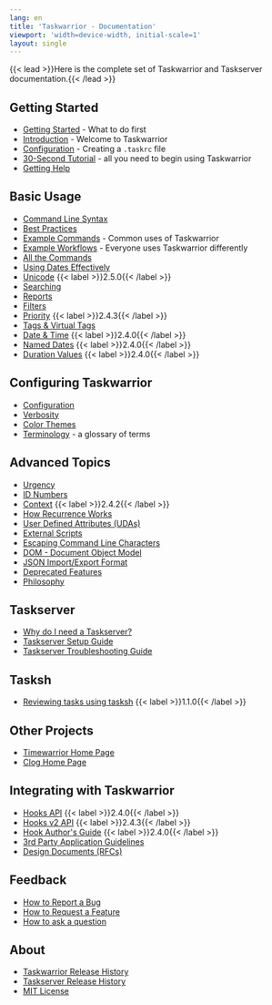 ```yaml
---
lang: en
title: 'Taskwarrior - Documentation'
viewport: 'width=device-width, initial-scale=1'
layout: single
---
```


{{< lead >}}Here is the complete set of Taskwarrior and Taskserver documentation.{{< /lead >}}

## Getting Started

- [Getting Started](/docs/start) - What to do first
- [Introduction](/docs/introduction) - Welcome to Taskwarrior
- [Configuration](/docs/configuration) - Creating a `.taskrc` file
- [30-Second Tutorial](/docs/30second) - all you need to begin using Taskwarrior
- [Getting Help](/docs/help)

## Basic Usage

- [Command Line Syntax](/docs/syntax)
- [Best Practices](/docs/best-practices)
- [Example Commands](/docs/examples) - Common uses of Taskwarrior
- [Example Workflows](/docs/workflow) - Everyone uses Taskwarrior differently
- [All the Commands](/docs/commands)
- [Using Dates Effectively](/docs/using_dates)
- [Unicode](/docs/unicode) {{< label >}}2.5.0{{< /label >}}
- [Searching](/docs/searching)
- [Reports](/docs/report)
- [Filters](/docs/filter)
- [Priority](/docs/priority) {{< label >}}2.4.3{{< /label >}}
- [Tags & Virtual Tags](/docs/tags)
- [Date & Time](/docs/dates) {{< label >}}2.4.0{{< /label >}}
- [Named Dates](/docs/named_dates) {{< label >}}2.4.0{{< /label >}}
- [Duration Values](/docs/durations) {{< label >}}2.4.0{{< /label >}}

## Configuring Taskwarrior

- [Configuration](/docs/configuration)
- [Verbosity](/docs/verbosity)
- [Color Themes](/docs/themes)
- [Terminology](/docs/terminology) - a glossary of terms

## Advanced Topics

- [Urgency](/docs/urgency)
- [ID Numbers](/docs/ids)
- [Context](/docs/context) {{< label >}}2.4.2{{< /label >}}
- [How Recurrence Works](/docs/recurrence)
- [User Defined Attributes (UDAs)](/docs/udas)
- [External Scripts](/tools)
- [Escaping Command Line Characters](/docs/escapes)
- [DOM - Document Object Model](/docs/dom)
- [JSON Import/Export Format](https://github.com/GothenburgBitFactory/taskwarrior/tree/develop/doc/devel/rfcs/task.md)
- [Deprecated Features](/docs/deprecated)
- [Philosophy](/docs/philosophy)

## Taskserver
- [Why do I need a Taskserver?](/docs/taskserver/why)
- [Taskserver Setup Guide](https://gothenburgbitfactory.github.io/taskserver-setup)
- [Taskserver Troubleshooting Guide](https://gothenburgbitfactory.github.io/taskserver-troubleshooting)

## Tasksh
- [Reviewing tasks using tasksh](/docs/review) {{< label >}}1.1.0{{< /label >}}

## Other Projects
- [Timewarrior Home Page](https://timewarrior.net)
- [Clog Home Page](https://gothenburgbitfactory.org/clog)

## Integrating with Taskwarrior
- [Hooks API](/docs/hooks) {{< label >}}2.4.0{{< /label >}}
- [Hooks v2 API](/docs/hooks2) {{< label >}}2.4.3{{< /label >}}
- [Hook Author\'s Guide](/docs/hooks_guide) {{< label >}}2.4.0{{< /label >}}
- [3rd Party Application Guidelines](/docs/3rd-party)
- [Design Documents (RFCs)](https://github.com/GothenburgBitFactory/taskwarrior/tree/develop/doc/devel/rfcs)

## Feedback
- [How to Report a Bug](/docs/bugs)
- [How to Request a Feature](/docs/features)
- [How to ask a question](http://www.catb.org/esr/faqs/smart-questions)

## About
- [Taskwarrior Release History](/docs/history)
- [Taskserver Release History](/docs/history_td)
- [MIT License](/docs/license)
